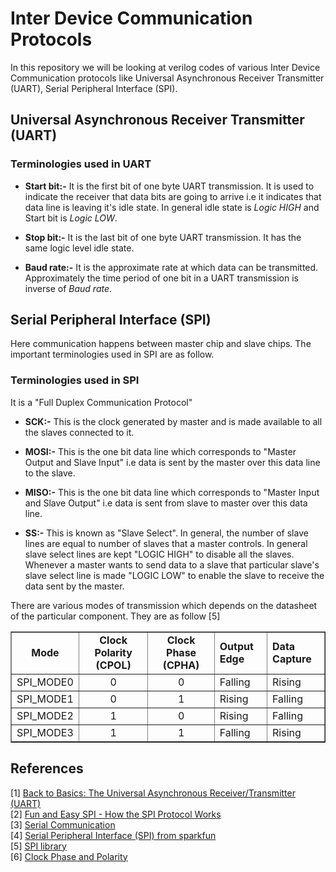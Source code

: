 # Inter Device Communication Protocols

In this repository we will be looking at verilog codes of various Inter Device Communication protocols like Universal Asynchronous Receiver Transmitter (UART), Serial Peripheral Interface (SPI).

## Universal Asynchronous Receiver Transmitter (UART)

### Terminologies used in UART 

* __Start bit:-__
    It is the first bit of one byte UART transmission. It is used to indicate the receiver that data bits are going to arrive i.e it indicates that data line is leaving it's idle state. In general idle state is *Logic HIGH* and Start bit is *Logic LOW*. 

* __Stop bit:-__
    It is the last bit of one byte UART transmission. It has the same logic level idle state.

* __Baud rate:-__
    It is the approximate rate at which data can be transmitted. Approximately the time period of one bit in a UART transmission is inverse of *Baud rate*.

## Serial Peripheral Interface (SPI)

Here communication happens between master chip and slave chips. The important terminologies used in SPI are as follow.

### Terminologies used in SPI

It is a "Full Duplex Communication Protocol"

* __SCK:-__ This is the clock generated by master and is made available to all the slaves connected to it.

* __MOSI:-__ This is the one bit data line which corresponds to "Master Output and Slave Input" i.e data is sent by the master over this data line to the slave. 

* __MISO:-__ This is the one bit data line which corresponds to "Master Input and Slave Output" i.e data is sent from slave to master over this data line.

* __SS:-__ This is known as "Slave Select". In general, the number of slave lines are equal to number of slaves that a master controls. In general slave select lines are kept "LOGIC HIGH" to disable all the slaves. Whenever a master wants to send data to a slave that particular slave's slave select line is made "LOGIC LOW" to enable the slave to receive the data sent by the master.

There are various modes of transmission which depends on the datasheet of the particular component. They are as follow [5]

<table style="border-collapse:collapse" width="90%" cellpadding="5" border="1">

<tbody>

<tr>

<td align="center"><b>Mode</b></td>

<td align="center"><b>Clock Polarity (CPOL)</b></td>

<td align="center"><b>Clock Phase (CPHA)</b></td>

<td align="left"><b>Output Edge</b></td>

<td align="left"><b>Data Capture</b></td>

</tr>

<tr>

<td align="left">SPI_MODE0</td>

<td align="center">0</td>

<td align="center">0</td>

<td>Falling</td>

<td>Rising</td>

</tr>

<tr>

<td align="left">SPI_MODE1</td>

<td align="center">0</td>

<td align="center">1</td>

<td>Rising</td>

<td>Falling</td>

</tr>

<tr>

<td align="left">SPI_MODE2</td>

<td align="center">1</td>

<td align="center">0</td>

<td>Rising</td>

<td>Falling</td>

</tr>

<tr>

<td align="left">SPI_MODE3</td>

<td align="center">1</td>

<td align="center">1</td>

<td>Falling</td>

<td>Rising</td>

</tr>

</tbody>

</table>

## References

[1] [Back to Basics: The Universal Asynchronous Receiver/Transmitter (UART)](https://www.allaboutcircuits.com/technical-articles/back-to-basics-the-universal-asynchronous-receiver-transmitter-uart/)</br>
[2] [Fun and Easy SPI - How the SPI Protocol Works](https://www.youtube.com/watch?v=AuhFr88mjt0)</br>
[3] [Serial Communication](https://learn.sparkfun.com/tutorials/serial-communication)</br>
[4] [Serial Peripheral Interface (SPI) from sparkfun](https://learn.sparkfun.com/tutorials/serial-peripheral-interface-spi)</br>
[5] [SPI library](https://www.arduino.cc/en/Reference/SPI)</br>
[6] [Clock Phase and Polarity](http://dlnware.com/dll/Clock-Phase-and-Polarity)</br>
